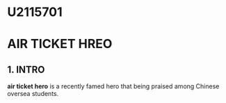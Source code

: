 # U2115701
# AIR TICKET HREO
## 1. INTRO
**air ticket hero** is a recently famed hero that being praised among Chinese oversea students.
